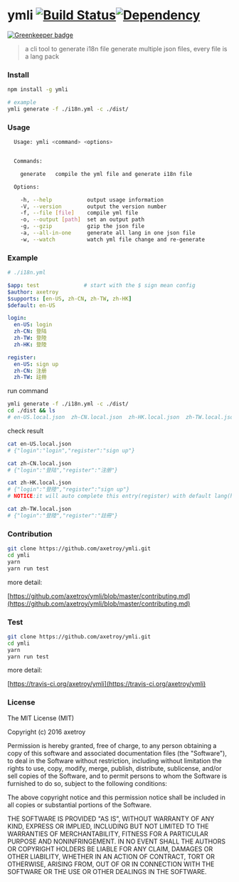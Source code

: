 # ymli [![Build Status](https://travis-ci.org/axetroy/ymli.svg?branch=master)](https://travis-ci.org/axetroy/ymli)[![Dependency](https://david-dm.org/axetroy/ymli.svg)](https://david-dm.org/axetroy/ymli)

[![Greenkeeper badge](https://badges.greenkeeper.io/axetroy/ymli.svg)](https://greenkeeper.io/)

> a cli tool to generate i18n file
> generate multiple json files, every file is a lang pack

### Install

```bash
npm install -g ymli

# example
ymli generate -f ./i18n.yml -c ./dist/
```

### Usage

```bash
  Usage: ymli <command> <options>


  Commands:

    generate   compile the yml file and generate i18n file

  Options:

    -h, --help           output usage information
    -V, --version        output the version number
    -f, --file [file]    compile yml file
    -o, --output [path]  set an output path
    -g, --gzip           gzip the json file
    -a, --all-in-one     generate all lang in one json file
    -w, --watch          watch yml file change and re-generate
```

### Example

```yml
# ./i18n.yml

$app: test              # start with the $ sign mean config
$author: axetroy
$supports: [en-US, zh-CN, zh-TW, zh-HK]
$default: en-US

login:
  en-US: login
  zh-CN: 登陆
  zh-TW: 登陸
  zh-HK: 登陸

register:
  en-US: sign up
  zh-CN: 注册
  zh-TW: 註冊
```

run command

```bash
ymli generate -f ./i18n.yml -c ./dist/
cd ./dist && ls
# en-US.local.json  zh-CN.local.json  zh-HK.local.json  zh-TW.local.json
```

check result

```bash
cat en-US.local.json
# {"login":"login","register":"sign up"}

cat zh-CN.local.json
# {"login":"登陆","register":"注册"}

cat zh-HK.local.json
# {"login":"登陸","register":"sign up"}
# NOTICE:it will auto complete this entry(register) with default lang(here is en-US) event it didn't defined in yml;

cat zh-TW.local.json
# {"login":"登陸","register":"註冊"}
```

### Contribution

```bash
git clone https://github.com/axetroy/ymli.git
cd ymli
yarn
yarn run test
```

more detail:

[https://github.com/axetroy/ymli/blob/master/contributing.md](https://github.com/axetroy/ymli/blob/master/contributing.md)

### Test

```bash
git clone https://github.com/axetroy/ymli.git
cd ymli
yarn
yarn run test
```

more detail:

[https://travis-ci.org/axetroy/ymli](https://travis-ci.org/axetroy/ymli)

### License

The MIT License (MIT)

Copyright (c) 2016 axetroy

Permission is hereby granted, free of charge, to any person obtaining a copy
of this software and associated documentation files (the "Software"), to deal
in the Software without restriction, including without limitation the rights
to use, copy, modify, merge, publish, distribute, sublicense, and/or sell
copies of the Software, and to permit persons to whom the Software is
furnished to do so, subject to the following conditions:

The above copyright notice and this permission notice shall be included in all
copies or substantial portions of the Software.

THE SOFTWARE IS PROVIDED "AS IS", WITHOUT WARRANTY OF ANY KIND, EXPRESS OR
IMPLIED, INCLUDING BUT NOT LIMITED TO THE WARRANTIES OF MERCHANTABILITY,
FITNESS FOR A PARTICULAR PURPOSE AND NONINFRINGEMENT. IN NO EVENT SHALL THE
AUTHORS OR COPYRIGHT HOLDERS BE LIABLE FOR ANY CLAIM, DAMAGES OR OTHER
LIABILITY, WHETHER IN AN ACTION OF CONTRACT, TORT OR OTHERWISE, ARISING FROM,
OUT OF OR IN CONNECTION WITH THE SOFTWARE OR THE USE OR OTHER DEALINGS IN THE
SOFTWARE.